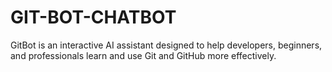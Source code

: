 # GIT-BOT-CHATBOT
GitBot is an interactive AI assistant designed to help developers, beginners, and professionals learn and use Git and GitHub more effectively.
